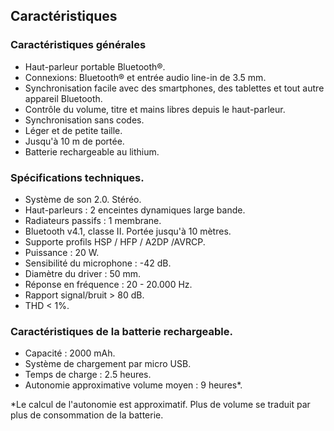 ## Caractéristiques

### Caractéristiques générales
*	Haut-parleur portable Bluetooth®.
*	Connexions: Bluetooth® et entrée audio line-in de 3.5 mm.
*	Synchronisation facile avec des smartphones, des tablettes et tout autre appareil Bluetooth.
*	Contrôle du volume, titre et mains libres depuis le haut-parleur.
*	Synchronisation sans codes.
*	Léger et de petite taille.
*	Jusqu'à 10 m de portée.
*	Batterie rechargeable au lithium.

### Spécifications techniques.

*	Système de son 2.0. Stéréo.
* Haut-parleurs : 2 enceintes dynamiques large bande.
* Radiateurs passifs : 1 membrane.
*	Bluetooth v4.1, classe II. Portée jusqu'à 10 mètres.
*	Supporte profils HSP / HFP / A2DP /AVRCP.
*	Puissance : 20 W.
*	Sensibilité du microphone : -42 dB.
*	Diamètre du driver : 50 mm.
*	Réponse en fréquence : 20 - 20.000 Hz.
*	Rapport signal/bruit > 80 dB.
*	THD < 1%.

### Caractéristiques de la batterie rechargeable.
*	Capacité : 2000 mAh.
*	Système de chargement par micro USB.
*	Temps de charge : 2.5 heures.
*	Autonomie approximative volume moyen : 9 heures*.

 *Le calcul de l'autonomie est approximatif. Plus de volume se traduit par plus de consommation de la batterie.

